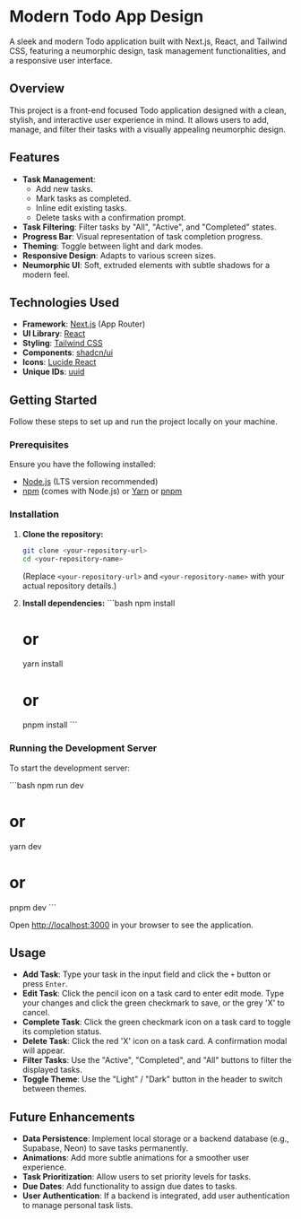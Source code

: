 # Modern Todo App Design

A sleek and modern Todo application built with Next.js, React, and Tailwind CSS, featuring a neumorphic design, task management functionalities, and a responsive user interface.

## Overview

This project is a front-end focused Todo application designed with a clean, stylish, and interactive user experience in mind. It allows users to add, manage, and filter their tasks with a visually appealing neumorphic design.

## Features

*   **Task Management**:
    *   Add new tasks.
    *   Mark tasks as completed.
    *   Inline edit existing tasks.
    *   Delete tasks with a confirmation prompt.
*   **Task Filtering**: Filter tasks by "All", "Active", and "Completed" states.
*   **Progress Bar**: Visual representation of task completion progress.
*   **Theming**: Toggle between light and dark modes.
*   **Responsive Design**: Adapts to various screen sizes.
*   **Neumorphic UI**: Soft, extruded elements with subtle shadows for a modern feel.

## Technologies Used

*   **Framework**: [Next.js](https://nextjs.org/) (App Router)
*   **UI Library**: [React](https://react.dev/)
*   **Styling**: [Tailwind CSS](https://tailwindcss.com/)
*   **Components**: [shadcn/ui](https://ui.shadcn.com/)
*   **Icons**: [Lucide React](https://lucide.dev/icons/)
*   **Unique IDs**: [uuid](https://www.npmjs.com/package/uuid)

## Getting Started

Follow these steps to set up and run the project locally on your machine.

### Prerequisites

Ensure you have the following installed:

*   [Node.js](https://nodejs.org/en/) (LTS version recommended)
*   [npm](https://www.npmjs.com/) (comes with Node.js) or [Yarn](https://yarnpkg.com/) or [pnpm](https://pnpm.io/)

### Installation

1.  **Clone the repository:**
    ```bash
    git clone <your-repository-url>
    cd <your-repository-name>
    ```
    (Replace `<your-repository-url>` and `<your-repository-name>` with your actual repository details.)

2.  **Install dependencies:**
    \`\`\`bash
    npm install
    # or
    yarn install
    # or
    pnpm install
    \`\`\`

### Running the Development Server

To start the development server:

\`\`\`bash
npm run dev
# or
yarn dev
# or
pnpm dev
\`\`\`

Open [http://localhost:3000](http://localhost:3000) in your browser to see the application.

## Usage

*   **Add Task**: Type your task in the input field and click the `+` button or press `Enter`.
*   **Edit Task**: Click the pencil icon on a task card to enter edit mode. Type your changes and click the green checkmark to save, or the grey 'X' to cancel.
*   **Complete Task**: Click the green checkmark icon on a task card to toggle its completion status.
*   **Delete Task**: Click the red 'X' icon on a task card. A confirmation modal will appear.
*   **Filter Tasks**: Use the "Active", "Completed", and "All" buttons to filter the displayed tasks.
*   **Toggle Theme**: Use the "Light" / "Dark" button in the header to switch between themes.

## Future Enhancements

*   **Data Persistence**: Implement local storage or a backend database (e.g., Supabase, Neon) to save tasks permanently.
*   **Animations**: Add more subtle animations for a smoother user experience.
*   **Task Prioritization**: Allow users to set priority levels for tasks.
*   **Due Dates**: Add functionality to assign due dates to tasks.
*   **User Authentication**: If a backend is integrated, add user authentication to manage personal task lists.

